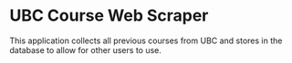 # UBC Course Web Scraper 

This application collects all previous courses from UBC and stores in the database to allow for other users to use. 
